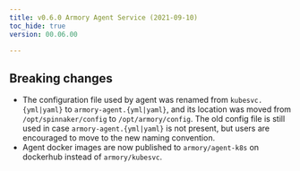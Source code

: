 ```yaml
---
title: v0.6.0 Armory Agent Service (2021-09-10)
toc_hide: true
version: 00.06.00

---
```


## Breaking changes
* The configuration file used by agent was renamed from `kubesvc.{yml|yaml}` to `armory-agent.{yml|yaml}`, and its location was moved from `/opt/spinnaker/config` to `/opt/armory/config`. The old config file is still used in case `armory-agent.{yml|yaml}` is not present, but users are encouraged to move to the new naming convention.
* Agent docker images are now published to `armory/agent-k8s` on dockerhub instead of `armory/kubesvc`.
